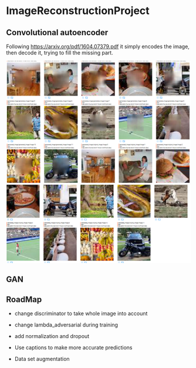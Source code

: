 # ImageReconstructionProject

## Convolutional autoencoder

Following https://arxiv.org/pdf/1604.07379.pdf it simply encodes the image, then decode it, trying to fill the missing part.

![train_img](figures/exp004_train_imgs1.PNG)
![train_img](figures/exp004_train_imgs2.PNG)

## GAN


## RoadMap

- change discriminator to take whole image into account

- change lambda_adversarial during training

- add normalization and dropout

- Use captions to make more accurate predictions

- Data set augmentation

